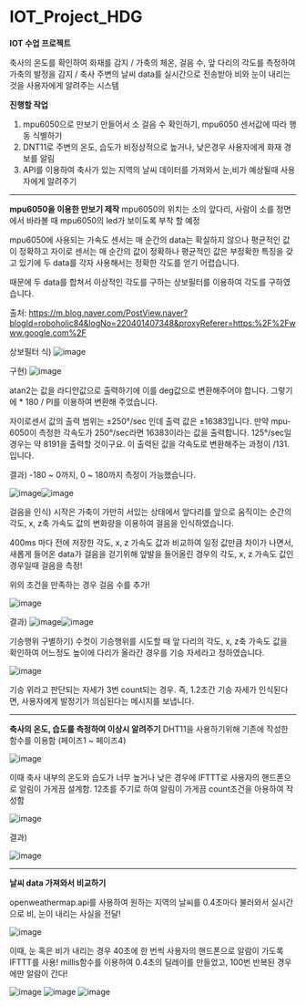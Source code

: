 # IOT_Project_HDG
**IOT 수업 프로젝트**

축사의 온도를 확인하여 화재를 감지 / 가축의 체온, 걸음 수, 앞 다리의 각도를 측정하여 가축의 발정을 감지 / 축사 주변의 날씨 data를 실시간으로 전송받아 비와 눈이 내리는 것을 사용자에게 알려주는 시스템 


**진행할 작업**
1. mpu6050으로 만보기 만들어서 소 걸음 수 확인하기, mpu6050 센서값에 따라 행동 식별하기
2. DNT11로 주변의 온도, 습도가 비정상적으로 높거나, 낮은경우 사용자에게 화재 경보를 알림
3. API를 이용하여 축사가 있는 지역의 날씨 데이터를 가져와서 눈,비가 예상될때 사용자에게 알려주기


----------------------
**mpu6050을 이용한 만보기 제작**
mpu6050의 위치는 소의 앞다리, 사람이 소를 정면에서 바라볼 때 mpu6050의 led가 보이도록 부착 할 예정 

mpu6050에 사용되는 가속도 센서는 매 순간의 data는 확실하지 않으나 평균적인 값이 정확하고
자이로 센서는 매 순간의 값이 정확하나 평균적인 값은 부정확한 특징을 갖고 있기에
두 data를 각자 사용해서는 정확한 각도를 얻기 어렵습니다. 

때문에 두 data를 합쳐서 이상적인 각도를 구하는 상보필터를 이용하여 각도를 구하였습니다.

출처: https://m.blog.naver.com/PostView.naver?blogId=roboholic84&logNo=220401407348&proxyReferer=https:%2F%2Fwww.google.com%2F

상보필터 식) ![image](https://user-images.githubusercontent.com/59642490/119835059-744b4e00-bf3b-11eb-97a2-0b5048709244.png)

구현)
![image](https://user-images.githubusercontent.com/59642490/119836006-54685a00-bf3c-11eb-85a5-72697db9edd8.png)

atan2는 값을 라디안값으로 출력하기에 이를 deg값으로 변환해주어야 합니다. 그렇기에 * 180 / PI를 이용하여 변환해 주었습니다.

자이로센서 값의 출력 범위는 ±250°/sec 인데 출력 값은 ±16383입니다. 만약 mpu-6050이 측정한 각속도가 250°/sec라면 16383이라는 값을 출력합니다.
125°/sec일 경우는 약 8191을 출력할 것이구요. 이 출력된 값을 각속도로 변환해주는 과정이 /131.입니다.


결과)
-180 ~ 0까지, 0 ~ 180까지 측정이 가능했습니다.

![image](https://user-images.githubusercontent.com/59642490/119837534-a52c8280-bf3d-11eb-8774-7d5134a78b0e.png)![image](https://user-images.githubusercontent.com/59642490/119837629-bd9c9d00-bf3d-11eb-85c4-aa83caee95f6.png)

걸음을 인식)
시작은 가축이 가만히 서있는 상태에서 앞다리를 앞으로 움직이는 순간의 각도, x, z축 가속도 값의 변화량을 이용하여 걸음을 인식하였습니다.

400ms 마다 전에 저장한 각도, x, z 가속도 값과 비교하여 일정 값만큼 차이가 나면서, 새롭게 들어온 data가 걸음을 걷기위해 앞발을 들어올린 경우의 각도, x, z 가속도 값인 경우일때 걸음을 측정!

위의 조건을 만족하는 경우 걸음 수를 추가!

![image](https://user-images.githubusercontent.com/59642490/119852916-b039df80-bf4a-11eb-9548-f4f7b3aff258.png)



결과)
![image](https://user-images.githubusercontent.com/59642490/119852652-72d55200-bf4a-11eb-9383-b2eff2a0af1e.png)![image](https://user-images.githubusercontent.com/59642490/119852791-91d3e400-bf4a-11eb-95c4-e35e0c14caa6.png)

기승행위 구별하기)
수컷이 기승행위를 시도할 때 앞 다리의 각도, x, z축 가속도 값을 확인하여 어느정도 높이에 다리가 올라간 경우를 기승 자세라고 정하였습니다.


![image](https://user-images.githubusercontent.com/59642490/120113554-f646ab80-c1b5-11eb-9784-cb8a50bfe676.png)



기승 위라고 판단되는 자세가 3번 count되는 경우. 즉, 1.2초간 기승 자세가 인식된다면, 사용자에게 발정기가 의심된다는 메시지를 보냅니다.

--------------------------------------------------------------
**축사의 온도, 습도를 측정하여 이상시 알려주기**
DHT11을 사용하기위해 기존에 작성한 함수를 이용함 (페이즈1 ~ 페이즈4)


![image](https://user-images.githubusercontent.com/59642490/120113629-46be0900-c1b6-11eb-98f0-97049c24340a.png)


이때 축사 내부의 온도와 습도가 너무 높거나 낮은 경우에 IFTTT로 사용자의 핸드폰으로 알림이 가게끔 설계함.
12초를 주기로 하여 알림이 가게끔 count조건을 아용하여 작성함


![image](https://user-images.githubusercontent.com/59642490/120113680-838a0000-c1b6-11eb-8cdf-152ac61fb0a9.png)


결과)


![image](https://user-images.githubusercontent.com/59642490/120113898-9b15b880-c1b7-11eb-9f7b-5d518c4a34fb.png)




--------------------------------------------------------------
**날씨 data 가져와서 비교하기**

openweathermap.api를 사용하여 원하는 지역의 날씨를 0.4초마다 불러와서 실시간으로 비, 눈이 내리는 사실을 전달!


![image](https://user-images.githubusercontent.com/59642490/120076944-ed38da00-c0e2-11eb-977b-fd70e3f38c85.png)


이때, 눈 혹은 비가 내리는 경우 40초에 한 번씩 사용자의 핸드폰으로 알람이 가도록 IFTTT를 사용!
millis함수를 이용하여 0.4초의 딜레이를 만들었고, 100번 반복된 경우에만 알람이 간다!


![image](https://user-images.githubusercontent.com/59642490/120076973-12c5e380-c0e3-11eb-9e53-cb86e190a341.png)
![image](https://user-images.githubusercontent.com/59642490/120076997-283b0d80-c0e3-11eb-8fa2-6cc41f80f65e.png)
![image](https://user-images.githubusercontent.com/59642490/120077069-87008700-c0e3-11eb-8765-fad4a3c6118d.png)





